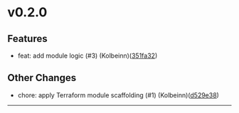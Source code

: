 # v0.2.0

## Features
* feat: add module logic (#3) (Kolbeinn)([351fa32](https://github.com/lacework/terraform-oci-config/commit/351fa322f9bd0e91550b01a846eef215e49b037f))
## Other Changes
* chore: apply Terraform module scaffolding (#1) (Kolbeinn)([d529e38](https://github.com/lacework/terraform-oci-config/commit/d529e384a0e54e833109aeb6e6df9865e836fa5d))
---

